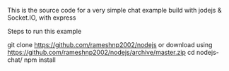 This is the source code for a very simple chat example build with jodejs & Socket.IO, with express

Steps to run this example

git clone https://github.com/rameshnp2002/nodejs  or download using https://github.com/rameshnp2002/nodejs/archive/master.zip
cd nodejs-chat/
npm install
